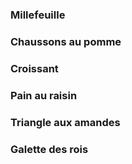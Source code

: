 ### Millefeuille
### Chaussons au pomme
### Croissant
### Pain au raisin
### Triangle aux amandes
### Galette des rois